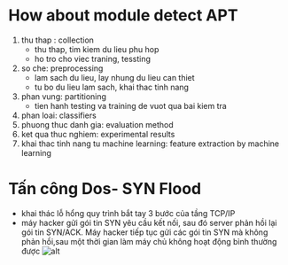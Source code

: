 # How about module detect APT
1. thu thap : collection
    * thu thap, tim kiem du lieu phu hop 
    * ho tro cho viec traning, tessting
2. so che: preprocessing
    * lam sach du lieu, lay nhung du lieu can thiet
    * tu bo du lieu lam sach, khai thac tinh nang
3. phan vung: partitioning
    - tien hanh testing va training de vuot qua bai kiem tra 
4. phan loai: classifiers
5. phuong thuc danh gia: evaluation method
6. ket qua thuc nghiem: experimental results
7. khai thac tinh nang tu machine learning: feature extraction by machine learning

# Tấn công Dos- SYN Flood
- khai thác lỗ hổng quy trình bắt tay 3 bước của tầng TCP/IP
- máy hacker gửi gói tin SYN yêu cầu kết nối, sau đó server phản hồi lại gói tin SYN/ACK.
Máy hacker tiếp tục gửi các gói tin SYN mà không phản hồi,sau một thời gian làm máy chủ 
không hoạt động bình thường được 
![alt](https://vnso.vn/wp-content/uploads/2019/10/9.jpg)
